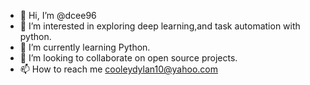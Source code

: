 - 👋 Hi, I’m @dcee96
- 👀 I’m interested in exploring deep learning,and task automation with python.
- 🌱 I’m currently learning Python.
- 💞️ I’m looking to collaborate on open source projects.
- 📫 How to reach me cooleydylan10@yahoo.com

<!---
dcee96/dcee96 is a ✨ special ✨ repository because its `README.md` (this file) appears on your GitHub profile.
You can click the Preview link to take a look at your changes.
--->
